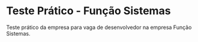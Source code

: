 # Teste Prático - Função Sistemas
Teste prático da empresa para vaga de desenvolvedor na empresa Função Sistemas.


